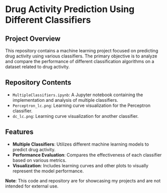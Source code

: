 # Drug Activity Prediction Using Different Classifiers

## Project Overview
This repository contains a machine learning project focused on predicting drug activity using various classifiers. The primary objective is to analyze and compare the performance of different classification algorithms on a dataset related to drug activity.

## Repository Contents
- `MultipleClassifiers.ipynb`: A Jupyter notebook containing the implementation and analysis of multiple classifiers.
- `Perceptron_lc.png`: Learning curve visualization for the Perceptron classifier.
- `dc_lc.png`: Learning curve visualization for another classifier.

## Features
- **Multiple Classifiers**: Utilizes different machine learning models to predict drug activity.
- **Performance Evaluation**: Compares the effectiveness of each classifier based on various metrics.
- **Visualization**: Includes learning curves and other plots to visually represent the model performance.

**Note**: This code and repository are for showcasing my projects and are not intended for external use. 

